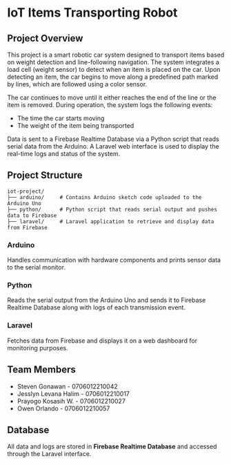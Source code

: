 
# IoT Items Transporting Robot

## Project Overview
This project is a smart robotic car system designed to transport items based on weight detection and line-following navigation. The system integrates a load cell (weight sensor) to detect when an item is placed on the car. Upon detecting an item, the car begins to move along a predefined path marked by lines, which are followed using a color sensor.

The car continues to move until it either reaches the end of the line or the item is removed. During operation, the system logs the following events:
- The time the car starts moving
- The weight of the item being transported

Data is sent to a Firebase Realtime Database via a Python script that reads serial data from the Arduino. A Laravel web interface is used to display the real-time logs and status of the system.

## Project Structure

```
iot-project/
├── arduino/     # Contains Arduino sketch code uploaded to the Arduino Uno
├── python/      # Python script that reads serial output and pushes data to Firebase
├── laravel/     # Laravel application to retrieve and display data from Firebase
```

### Arduino
Handles communication with hardware components and prints sensor data to the serial monitor.

### Python
Reads the serial output from the Arduino Uno and sends it to Firebase Realtime Database along with logs of each transmission event.

### Laravel
Fetches data from Firebase and displays it on a web dashboard for monitoring purposes.

## Team Members
- Steven Gonawan - 0706012210042
- Jesslyn Levana Halim - 0706012210017
- Prayogo Kosasih W. - 0706012210027
- Owen Orlando - 0706012210057

## Database
All data and logs are stored in **Firebase Realtime Database** and accessed through the Laravel interface.

